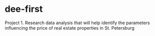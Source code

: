 # dee-first
Project 1. Research data analysis that will help identify the parameters influencing the price of real estate properties in St. Petersburg

